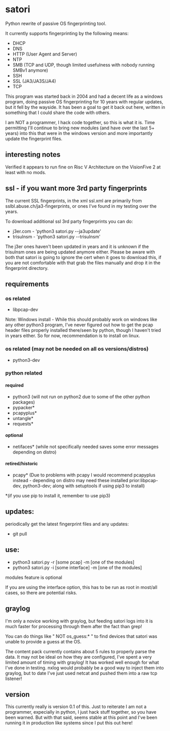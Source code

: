 # satori
Python rewrite of passive OS fingerprinting tool.

It currently supports fingerprinting by the following means:
- DHCP
- DNS
- HTTP (User Agent and Server)
- NTP
- SMB (TCP and UDP, though limited usefulness with nobody running SMBv1 anymore)
- SSH
- SSL (JA3/JA3S/JA4)
- TCP

This program was started back in 2004 and had a decent life as a windows program, doing passive OS fingerprinting for 10 years with regular updates, but it fell by the wayside.  It has been a goal to get it back out here, written in something that I could share the code with others.  

I am NOT a programmer, I hack code together, so this is what it is.  Time permitting I'll continue to bring new modules (and have over the last 5+ years) into this that were in the windows version and more importantly update the fingerprint files.

## interesting notes
Verified it appears to run fine on Risc V Architecture on the VisionFive 2 at least with no mods.

## ssl - if you want more 3rd party fingerprints
The current SSL fingerprints, in the xml ssl.xml are primarily from sslbl.abuse.ch/ja3-fingerprints, or ones I've found in my testing over the years.

To download additional ssl 3rd party fingerprints you can do:
- j3er.com - 'python3 satori.py --ja3update' 
- trisulnsm - 'python3 satori.py  --trisulnsm'

The j3er ones haven't been updated in years and it is unknown if the trisulnsm ones are being updated anymore either.  Please be aware with both that satori is going to ignore the cert when it goes to download this, if you are not comfortable with that grab the files manually and drop it in the fingerprint directory.

## requirements
### os related
- libpcap-dev

Note:  Windows install - While this should probably work on windows like any other python3 program, I've never figured out how to get the pcap header files properly installed there/seen by python, though I haven't tried in years either.  So for now, recommendation is to install on linux.

### os related (may not be needed on all os versions/distros)
- python3-dev 

### python related
#### required
- python3 (will not run on python2 due to some of the other python packages)
- pypacker*
- pcapyplus* 
- untangle*
- requests*  

#### optional
- netifaces* (while not specifically needed saves some error messages depending on distro)

#### retired/historic
- pcapy*  (Due to problems with pcapy I would recommend pcapyplus instead - depending on distro may need these installed prior:libpcap-dev, python3-dev; along with setuptools if using pip3 to install)

*(if you use pip to install it, remember to use pip3)

## updates:

periodically get the latest fingerprint files and any updates:
- git pull

## use:
- python3 satori.py -r [some pcap] -m [one of the modules]
- python3 satori.py -i [some interface] -m [one of the modules]

modules feature is optional

If you are using the interface option, this has to be run as root in most/all cases, so there are potential risks.

## graylog
I'm only a novice working with graylog, but feeding satori logs into it is much faster for processing through them after the fact than grep!

You can do things like " NOT os_guess:* " to find devices that satori was unable to provide a guess at the OS.

The content pack currently contains about 5 rules to properly parse the data.  It may not be ideal on how they are configured, I've spent a very limited amount of timing with graylog!  It has worked well enough for what I've done in testing.  nxlog would probably be a good way to inject them into graylog, but to date I've just used netcat and pushed them into a raw tcp listener!

## version
This currently really is version 0.1 of this.  Just to reiterate I am not a programmer, expecially in python, I just hack stuff together, so you have been warned.  But with that said, seems stable at this point and I've been running it in production like systems since I put this out here!
